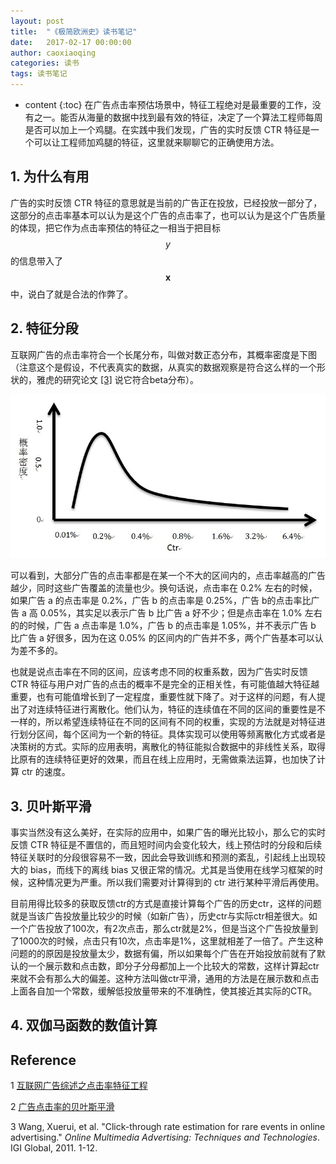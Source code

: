 ```yaml
---
layout: post
title:  "《极简欧洲史》读书笔记"
date:   2017-02-17 00:00:00
author: caoxiaoqing
categories: 读书
tags: 读书笔记 
---
```


* content
{:toc}
在广告点击率预估场景中，特征工程绝对是最重要的工作，没有之一。能否从海量的数据中找到最有效的特征，决定了一个算法工程师每周是否可以加上一个鸡腿。在实践中我们发现，广告的实时反馈 CTR 特征是一个可以让工程师加鸡腿的特征，这里就来聊聊它的正确使用方法。





## 1. 为什么有用

广告的实时反馈 CTR 特征的意思就是当前的广告正在投放，已经投放一部分了，这部分的点击率基本可以认为是这个广告的点击率了，也可以认为是这个广告质量的体现，把它作为点击率预估的特征之一相当于把目标 $$y$$ 的信息带入了 $$\boldsymbol{x}$$ 中，说白了就是合法的作弊了。



## 2. 特征分段

互联网广告的点击率符合一个长尾分布，叫做对数正态分布，其概率密度是下图（注意这个是假设，不代表真实的数据，从真实的数据观察是符合这么样的一个形状的，雅虎的研究论文 [[3]](#Reference) 说它符合beta分布）。

![ctr distribution](/media/pics/2018-05-17-ctr_distribution.png)

可以看到，大部分广告的点击率都是在某一个不大的区间内的，点击率越高的广告越少，同时这些广告覆盖的流量也少。换句话说，点击率在 0.2% 左右的时候，如果广告 a 的点击率是 0.2%，广告 b 的点击率是 0.25%，广告 b的点击率比广告 a 高 0.05%，其实足以表示广告 b 比广告 a 好不少；但是点击率在 1.0% 左右的的时候，广告 a 点击率是 1.0%，广告 b 的点击率是 1.05%，并不表示广告 b 比广告 a 好很多，因为在这 0.05% 的区间内的广告并不多，两个广告基本可以认为差不多的。

也就是说点击率在不同的区间，应该考虑不同的权重系数，因为广告实时反馈 CTR 特征与用户对广告的点击的概率不是完全的正相关性，有可能值越大特征越重要，也有可能值增长到了一定程度，重要性就下降了。对于这样的问题，有人提出了对连续特征进行离散化。他们认为，特征的连续值在不同的区间的重要性是不一样的，所以希望连续特征在不同的区间有不同的权重，实现的方法就是对特征进行划分区间，每个区间为一个新的特征。具体实现可以使用等频离散化方式或者是决策树的方式。实际的应用表明，离散化的特征能拟合数据中的非线性关系，取得比原有的连续特征更好的效果，而且在线上应用时，无需做乘法运算，也加快了计算 ctr 的速度。



## 3. 贝叶斯平滑

事实当然没有这么美好，在实际的应用中，如果广告的曝光比较小，那么它的实时反馈 CTR 特征是不置信的，而且短时间内会变化较大，线上预估时的分段和后续特征关联时的分段很容易不一致，因此会导致训练和预测的紊乱，引起线上出现较大的 bias，而线下的离线 bias 又很正常的情况。尤其是当使用在线学习框架的时候，这种情况更为严重。所以我们需要对计算得到的 ctr 进行某种平滑后再使用。



目前用得比较多的获取反馈ctr的方式是直接计算每个广告的历史ctr，这样的问题就是当该广告投放量比较少的时候（如新广告），历史ctr与实际ctr相差很大。如一个广告投放了100次，有2次点击，那么ctr就是2%，但是当这个广告投放量到了1000次的时候，点击只有10次，点击率是1%，这里就相差了一倍了。产生这种问题的的原因是投放量太少，数据有偏，所以如果每个广告在开始投放前就有了默认的一个展示数和点击数，即分子分母都加上一个比较大的常数，这样计算起ctr来就不会有那么大的偏差。这种方法叫做ctr平滑，通用的方法是在展示数和点击上面各自加一个常数，缓解低投放量带来的不准确性，使其接近其实际的CTR。



## 4. 双伽马函数的数值计算







## Reference

1 [互联网广告综述之点击率特征工程](https://blog.csdn.net/mytestmy/article/details/19088827)

2 [广告点击率的贝叶斯平滑](https://blog.csdn.net/mytestmy/article/details/19088519)

3 Wang, Xuerui, et al. "Click-through rate estimation for rare events in online advertising." *Online Multimedia Advertising: Techniques and Technologies*. IGI Global, 2011. 1-12.